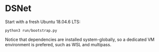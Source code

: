 # DSNet

Start with a fresh Ubuntu 18.04.6 LTS:

```
python3 run/bootstrap.py
```

Notice that dependencies are installed system-globally, so a dedicated VM environment is prefered, such as WSL and multipass.
